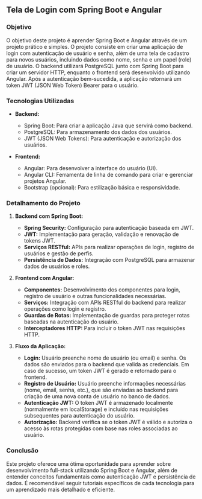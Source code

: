 ## Tela de Login com Spring Boot e Angular

### Objetivo
O objetivo deste projeto é aprender Spring Boot e Angular através de um projeto prático e simples. O projeto consiste em criar uma aplicação de login com autenticação de usuário e senha, além de uma tela de cadastro para novos usuários, incluindo dados como nome, senha e um papel (role) de usuário. O backend utilizará PostgreSQL junto com Spring Boot para criar um servidor HTTP, enquanto o frontend será desenvolvido utilizando Angular. Após a autenticação bem-sucedida, a aplicação retornará um token JWT (JSON Web Token) Bearer para o usuário.

### Tecnologias Utilizadas
- **Backend:**
  - Spring Boot: Para criar a aplicação Java que servirá como backend.
  - PostgreSQL: Para armazenamento dos dados dos usuários.
  - JWT (JSON Web Tokens): Para autenticação e autorização dos usuários.
  
- **Frontend:**
  - Angular: Para desenvolver a interface do usuário (UI).
  - Angular CLI: Ferramenta de linha de comando para criar e gerenciar projetos Angular.
  - Bootstrap (opcional): Para estilização básica e responsividade.

### Detalhamento do Projeto

1. **Backend com Spring Boot:**
   - **Spring Security:** Configuração para autenticação baseada em JWT.
   - **JWT:** Implementação para geração, validação e renovação de tokens JWT.
   - **Serviços RESTful:** APIs para realizar operações de login, registro de usuários e gestão de perfis.
   - **Persistência de Dados:** Integração com PostgreSQL para armazenar dados de usuários e roles.

2. **Frontend com Angular:**
   - **Componentes:** Desenvolvimento dos componentes para login, registro de usuário e outras funcionalidades necessárias.
   - **Serviços:** Integração com APIs RESTful do backend para realizar operações como login e registro.
   - **Guardas de Rotas:** Implementação de guardas para proteger rotas baseadas na autenticação do usuário.
   - **Interceptadores HTTP:** Para incluir o token JWT nas requisições HTTP.

3. **Fluxo da Aplicação:**
   - **Login:** Usuário preenche nome de usuário (ou email) e senha. Os dados são enviados para o backend que valida as credenciais. Em caso de sucesso, um token JWT é gerado e retornado para o frontend.
   - **Registro de Usuário:** Usuário preenche informações necessárias (nome, email, senha, etc.), que são enviadas ao backend para criação de uma nova conta de usuário no banco de dados.
   - **Autenticação JWT:** O token JWT é armazenado localmente (normalmente em localStorage) e incluído nas requisições subsequentes para autenticação do usuário.
   - **Autorização:** Backend verifica se o token JWT é válido e autoriza o acesso às rotas protegidas com base nas roles associadas ao usuário.

### Conclusão
Este projeto oferece uma ótima oportunidade para aprender sobre desenvolvimento full-stack utilizando Spring Boot e Angular, além de entender conceitos fundamentais como autenticação JWT e persistência de dados. É recomendável seguir tutoriais específicos de cada tecnologia para um aprendizado mais detalhado e eficiente.